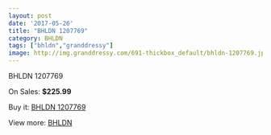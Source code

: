 ```yaml
---
layout: post
date: '2017-05-26'
title: "BHLDN 1207769"
category: BHLDN
tags: ["bhldn","granddressy"]
image: http://img.granddressy.com/691-thickbox_default/bhldn-1207769.jpg
---
```

BHLDN 1207769

On Sales: **$225.99**
<a href="https://www.granddressy.com/en/bhldn/564-bhldn-1207769.html"><amp-img layout="responsive" width="600" height="600" src="//img.granddressy.com/691-thickbox_default/bhldn-1207769.jpg" alt="BHLDN 1207769 0" /></a>

Buy it: [BHLDN 1207769](https://www.granddressy.com/en/bhldn/564-bhldn-1207769.html "BHLDN 1207769")

View more: [BHLDN](https://www.granddressy.com/en/26-bhldn "BHLDN")